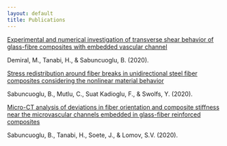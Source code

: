 ```yaml
---
layout: default
title: Publications
---
```

[Experimental and numerical investigation of transverse shear behavior of glass-fibre composites with embedded vascular channel](https://doi.org/10.1016/j.compstruct.2020.112697)

Demiral, M., Tanabi, H., & Sabuncuoglu, B. (2020).

[Stress redistribution around fiber breaks in unidirectional steel fiber composites considering the nonlinear material behavior](https://doi.org/10.1016/j.compstruct.2020.111959)

Sabuncuoglu, B., Mutlu, C., Suat Kadioglu, F., & Swolfs, Y. (2020).

[Micro-CT analysis of deviations in fiber orientation and composite stiffness near the microvascular channels embedded in glass-fiber reinforced composites](https://doi.org/10.1016/j.compstruct.2020.111896)

Sabuncuoglu, B., Tanabi, H., Soete, J., & Lomov, S.V. (2020).

